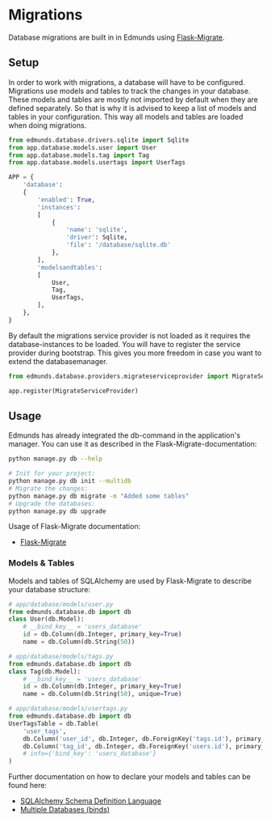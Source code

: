 
# Migrations

Database migrations are built in in Edmunds using [Flask-Migrate](https://flask-migrate.readthedocs.io).


## Setup

In order to work with migrations, a database will have to be configured.
Migrations use models and tables to track the changes in your database.
These models and tables are mostly not imported by default when they are
defined separately. So that is why it is advised to keep a
list of models and tables in your configuration. This way all models and
tables are loaded when doing migrations.

```python
from edmunds.database.drivers.sqlite import Sqlite
from app.database.models.user import User
from app.database.models.tag import Tag
from app.database.models.usertags import UserTags

APP = {
    'database':
    {
        'enabled': True,
        'instances':
        [
            {
                'name': 'sqlite',
                'driver': Sqlite,
                'file': '/database/sqlite.db'
            },
        ],
        'modelsandtables':
        [
            User,
            Tag,
            UserTags,
        ],
    },
}
```

By default the migrations service provider is not loaded as it requires
the database-instances to be loaded. You will have to register the
service provider during bootstrap. This gives you more freedom in case
you want to extend the databasemanager.

```python
from edmunds.database.providers.migrateserviceprovider import MigrateServiceProvider

app.register(MigrateServiceProvider)
```


## Usage

Edmunds has already integrated the db-command in the application's manager.
You can use it as described in the Flask-Migrate-documentation:
```bash
python manage.py db --help

# Init for your project:
python manage.py db init --multidb
# Migrate the changes:
python manage.py db migrate -m "Added some tables"
# Upgrade the databases:
python manage.py db upgrade
```

Usage of Flask-Migrate documentation:

* [Flask-Migrate](https://flask-migrate.readthedocs.io)

### Models & Tables

Models and tables of SQLAlchemy are used by Flask-Migrate to describe your
database structure:
```python
# app/database/models/user.py
from edmunds.database.db import db
class User(db.Model):
    # __bind_key__ = 'users_database'
    id = db.Column(db.Integer, primary_key=True)
    name = db.Column(db.String(50))

# app/database/models/tags.py
from edmunds.database.db import db
class Tag(db.Model):
    # __bind_key__ = 'users_database'
    id = db.Column(db.Integer, primary_key=True)
    name = db.Column(db.String(50), unique=True)

# app/database/models/usertags.py
from edmunds.database.db import db
UserTagsTable = db.Table(
    'user_tags',
    db.Column('user_id', db.Integer, db.ForeignKey('tags.id'), primary_key=True),
    db.Column('tag_id', db.Integer, db.ForeignKey('users.id'), primary_key=True),
    # info={'bind_key': 'users_database'}
)
```

Further documentation on how to declare your models and tables can be
found here:

* [SQLAlchemy Schema Definition Language](http://docs.sqlalchemy.org/en/latest/core/schema.html)
* [Multiple Databases (binds)](http://flask-sqlalchemy.pocoo.org/2.2/binds/)
